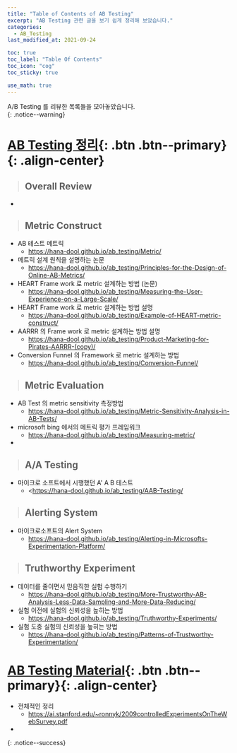```yaml
---
title: "Table of Contents of AB Testing"
excerpt: "AB Testing 관련 글을 보기 쉽게 정리해 보았습니다."
categories:
  - AB_Testing
last_modified_at: 2021-09-24

toc: true
toc_label: "Table Of Contents"
toc_icon: "cog"
toc_sticky: true

use_math: true
---
```


 A/B Testing 를 리뷰한 목록들을 모아놓았습니다.  
{: .notice--warning}

# [AB Testing 정리](#link){: .btn .btn--primary}{: .align-center}

> ## Overall Review

- 

> ## Metric Construct

- AB 테스트 메트릭
  - <https://hana-dool.github.io/ab_testing/Metric/>
- 메트릭 설계 원칙을 설명하는 논문
  - <https://hana-dool.github.io/ab_testing/Principles-for-the-Design-of-Online-AB-Metrics/>
- HEART Frame work 로 metric 설계하는 방법 (논문)
  - <https://hana-dool.github.io/ab_testing/Measuring-the-User-Experience-on-a-Large-Scale/>
- HEART Frame work 로 metric 설계하는 방법 설명
  - <https://hana-dool.github.io/ab_testing/Example-of-HEART-metric-construct/>
- AARRR 의 Frame work 로 metric 설계하는 방법 설명 
  - <https://hana-dool.github.io/ab_testing/Product-Marketing-for-Pirates-AARRR-(copy)/>
- Conversion Funnel 의 Framework 로 metric 설계하는 방법
  - <https://hana-dool.github.io/ab_testing/Conversion-Funnel/>

> ## Metric Evaluation

- AB Test 의 metric sensitivity 측정방법
  - <https://hana-dool.github.io/ab_testing/Metric-Sensitivity-Analysis-in-AB-Tests/>
- microsoft bing 에서의 메트릭 평가 프레임워크
  - <https://hana-dool.github.io/ab_testing/Measuring-metric/>
- 

> ## A/A Testing 

- 마이크로 소프트에서 시행했던 A' A B 테스트
  - <https://hana-dool.github.io/ab_testing/AAB-Testing/

> ## Alerting System

- 마이크로소프트의 Alert System
  - <https://hana-dool.github.io/ab_testing/Alerting-in-Microsofts-Experimentation-Platform/>

> ## Truthworthy Experiment

- 데이터를 줄이면서 믿음직한 실험 수행하기
  - <https://hana-dool.github.io/ab_testing/More-Trustworthy-AB-Analysis-Less-Data-Sampling-and-More-Data-Reducing/>
- 실험 이전에 실험의 신뢰성을 높히는 방법
  - <https://hana-dool.github.io/ab_testing/Truthworthy-Experiments/>
- 실험 도중 실험의 신뢰성을 높히는 방법
  - <https://hana-dool.github.io/ab_testing/Patterns-of-Trustworthy-Experimentation/>

# [AB Testing Material](#link){: .btn .btn--primary}{: .align-center}

- 전체적인 정리
  - <https://ai.stanford.edu/~ronnyk/2009controlledExperimentsOnTheWebSurvey.pdf>
- 

{: .notice--success}

